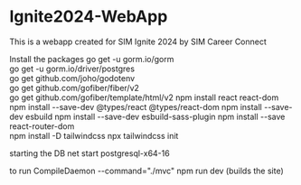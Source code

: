 # Ignite2024-WebApp
 This is a webapp created for SIM Ignite 2024 by SIM Career Connect

Install the packages
go get -u gorm.io/gorm   
go get -u gorm.io/driver/postgres   
go get github.com/joho/godotenv  
go get github.com/gofiber/fiber/v2   
go get github.com/gofiber/template/html/v2
npm install react react-dom
npm install --save-dev @types/react @types/react-dom
npm install --save-dev esbuild
npm install --save-dev esbuild-sass-plugin
npm install --save react-router-dom       
npm install -D tailwindcss
npx tailwindcss init

starting the DB
net start postgresql-x64-16     

to run 
CompileDaemon --command="./mvc"
npm run dev (builds the site)